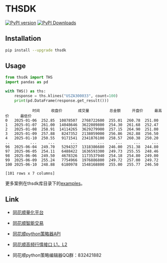 # THSDK

[![PyPI version](https://badge.fury.io/py/thsdk.svg)](https://badge.fury.io/py/thsdk)
[![PyPI Downloads](https://static.pepy.tech/badge/thsdk)](https://pepy.tech/projects/thsdk)

## Installation

```bash
pip install --upgrade thsdk
```

## Usage

```python
from thsdk import THS
import pandas as pd

with THS() as ths:
    response = ths.klines("USZA300033", count=100)
    print(pd.DataFrame(response.get_result()))


```

```
            时间     收盘价       成交量         总金额     开盘价     最高价     最低价
0   2025-01-06  252.85  10878507  2768722600  255.01  260.78  251.00
1   2025-01-07  261.00  14048646  3622089800  254.30  261.68  252.47
2   2025-01-08  258.91  14114265  3629279900  257.15  264.90  251.00
3   2025-01-09  257.88   8247352  2138059000  256.86  262.88  256.50
4   2025-01-10  250.55   9171541  2341876100  258.57  260.38  250.20
..         ...     ...       ...         ...     ...     ...     ...
96  2025-06-04  249.70   5294327  1318386680  246.00  251.38  244.80
97  2025-06-05  254.11   6488422  1636593300  249.73  255.55  248.46
98  2025-06-06  249.50   4678326  1173537940  254.18  254.80  249.00
99  2025-06-09  255.24   7754966  1976886800  249.72  257.00  249.72
100 2025-06-10  248.88   6180978  1548168800  255.00  255.77  246.50

[101 rows x 7 columns]
```

更多案例在thsdk库目录下的[examples]()。

## Link

- [同花顺量化平台](https://quant.10jqka.com.cn/view/)

- [同花顺智能交易](https://www.forfunds.cn/platform/pcweb/productCenter/expert/)

- [同花顺python策略器API](https://www.showdoc.com.cn/THSPythonSE/3269126718101134)

- [同花顺高频行情接口 L1，L2](https://www.forfunds.cn/platform/pcweb/productCenter/DataFeed/)

- 同花顺python策略编辑器QQ群：832421882